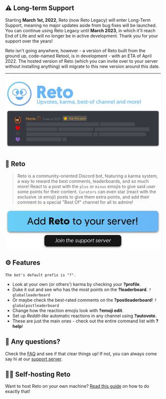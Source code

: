 ## ⚠️ Long-term Support

Starting **March 1st, 2022**, Reto (now Reto Legacy) will enter Long-Term Support, meaning no major updates aside from bug fixes will be launched. You can continue using Reto Legacy until **March 2023**, in which it'll reach End of Life and will no longer be in active development. Thank you for your support over the years!

Reto isn't going anywhere, however - a version of Reto built from the ground up, code-named Retool, is in development - with an ETA of April 2022. The hosted version of Reto (which you can invite over to your server without installing anything) will migrate to this new version around this date.

***

![Reto cover](assets/promo-reto.png)

## 🤖 Reto
> Reto is a community-oriented Discord bot, featuring a karma system, a way to reward the best comments, leaderboards, and so much more! React to a post with the `plus` or `minus` emojis to give said user some points for their content. `Curators` can even star (react with the exclusive `10` emoji) posts to give them extra points, and add their comment to a special "Best Of" channel for all to admire!

[![Add Reto](assets/add-reto.png)](https://discord.com/oauth2/authorize?client_id=591466921812164608&permissions=1342524496&scope=bot)
[![Join Server](assets/join-server.png)](https://discord.gg/RAwfrty)

## ⚙️ Features
`The bot's default prefix is "?".`
- Look at your own (or others') karma by checking your **?profile**.
- Duke it out and see who has the most points on the **?leaderboard**. `?globalleaderboard`
- Or maybe check the best-rated comments on the **?postleaderboard**!  `?globalpostleaderboard`
- Change how the reaction emojis look with **?emoji edit**.
- Set up _Reddit-like_ automatic reactions in any channel using **?autovote**.
- These are just the main ones - check out the entire command list with **?help**!

## 🙋 Any questions?
Check the [FAQ](https://github.com/honiemun/reto-legacy/wiki/Frequently-Asked-Questions) and see if that clear things up! If not, you can always come say hi at our [support server](https://discord.gg/RAwfrty).

## 👨‍💻 Self-hosting Reto
Want to host Reto on your own machine? [Read this guide](https://github.com/honiemun/reto-legacy/wiki/Self-hosting-Reto) on how to do exactly that!
